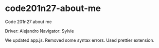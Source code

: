 # code201n27-about-me
Code 201n27 about me

Driver: Alejandro
Navigator: Sylvie

We updated app.js. Removed some syntax errors. Used prettier extension.